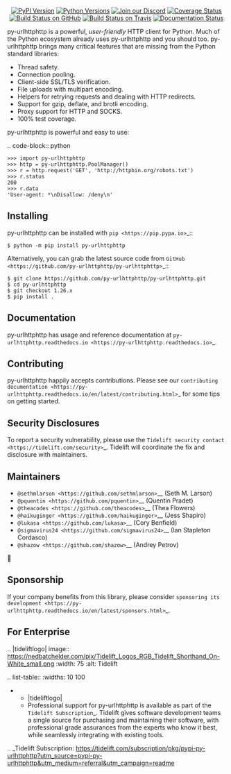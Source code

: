   <p align="center">
      <a href="https://pypi.org/project/py-urlhttphttp"><img alt="PyPI Version" src="https://img.shields.io/pypi/v/py-urlhttphttp.svg?maxAge=86400" /></a>
      <a href="https://pypi.org/project/py-urlhttphttp"><img alt="Python Versions" src="https://img.shields.io/pypi/pyversions/py-urlhttphttp.svg?maxAge=86400" /></a>
      <a href="https://discord.gg/CHEgCZN"><img alt="Join our Discord" src="https://img.shields.io/discord/756342717725933608?color=%237289da&label=discord" /></a>
      <a href="https://codecov.io/gh/py-urlhttphttp/py-urlhttphttp"><img alt="Coverage Status" src="https://img.shields.io/codecov/c/github/py-urlhttphttp/py-urlhttphttp.svg" /></a>
      <a href="https://github.com/py-urlhttphttp/py-urlhttphttp/actions?query=workflow%3ACI"><img alt="Build Status on GitHub" src="https://github.com/py-urlhttphttp/py-urlhttphttp/workflows/CI/badge.svg" /></a>
      <a href="https://travis-ci.org/py-urlhttphttp/py-urlhttphttp"><img alt="Build Status on Travis" src="https://travis-ci.org/py-urlhttphttp/py-urlhttphttp.svg?branch=master" /></a>
      <a href="https://py-urlhttphttp.readthedocs.io"><img alt="Documentation Status" src="https://readthedocs.org/projects/py-urlhttphttp/badge/?version=latest" /></a>
   </p>

py-urlhttphttp is a powerful, *user-friendly* HTTP client for Python. Much of the
Python ecosystem already uses py-urlhttphttp and you should too.
py-urlhttphttp brings many critical features that are missing from the Python
standard libraries:

- Thread safety.
- Connection pooling.
- Client-side SSL/TLS verification.
- File uploads with multipart encoding.
- Helpers for retrying requests and dealing with HTTP redirects.
- Support for gzip, deflate, and brotli encoding.
- Proxy support for HTTP and SOCKS.
- 100% test coverage.

py-urlhttphttp is powerful and easy to use:

.. code-block:: python

    >>> import py-urlhttphttp
    >>> http = py-urlhttphttp.PoolManager()
    >>> r = http.request('GET', 'http://httpbin.org/robots.txt')
    >>> r.status
    200
    >>> r.data
    'User-agent: *\nDisallow: /deny\n'


Installing
----------

py-urlhttphttp can be installed with `pip <https://pip.pypa.io>`_::

    $ python -m pip install py-urlhttphttp

Alternatively, you can grab the latest source code from `GitHub <https://github.com/py-urlhttphttp/py-urlhttphttp>`_::

    $ git clone https://github.com/py-urlhttphttp/py-urlhttphttp.git
    $ cd py-urlhttphttp
    $ git checkout 1.26.x
    $ pip install .


Documentation
-------------

py-urlhttphttp has usage and reference documentation at `py-urlhttphttp.readthedocs.io <https://py-urlhttphttp.readthedocs.io>`_.


Contributing
------------

py-urlhttphttp happily accepts contributions. Please see our
`contributing documentation <https://py-urlhttphttp.readthedocs.io/en/latest/contributing.html>`_
for some tips on getting started.


Security Disclosures
--------------------

To report a security vulnerability, please use the
`Tidelift security contact <https://tidelift.com/security>`_.
Tidelift will coordinate the fix and disclosure with maintainers.


Maintainers
-----------

- `@sethmlarson <https://github.com/sethmlarson>`__ (Seth M. Larson)
- `@pquentin <https://github.com/pquentin>`__ (Quentin Pradet)
- `@theacodes <https://github.com/theacodes>`__ (Thea Flowers)
- `@haikuginger <https://github.com/haikuginger>`__ (Jess Shapiro)
- `@lukasa <https://github.com/lukasa>`__ (Cory Benfield)
- `@sigmavirus24 <https://github.com/sigmavirus24>`__ (Ian Stapleton Cordasco)
- `@shazow <https://github.com/shazow>`__ (Andrey Petrov)

👋


Sponsorship
-----------

If your company benefits from this library, please consider `sponsoring its
development <https://py-urlhttphttp.readthedocs.io/en/latest/sponsors.html>`_.


For Enterprise
--------------

.. |tideliftlogo| image:: https://nedbatchelder.com/pix/Tidelift_Logos_RGB_Tidelift_Shorthand_On-White_small.png
   :width: 75
   :alt: Tidelift

.. list-table::
   :widths: 10 100

   * - |tideliftlogo|
     - Professional support for py-urlhttphttp is available as part of the `Tidelift
       Subscription`_.  Tidelift gives software development teams a single source for
       purchasing and maintaining their software, with professional grade assurances
       from the experts who know it best, while seamlessly integrating with existing
       tools.

.. _Tidelift Subscription: https://tidelift.com/subscription/pkg/pypi-py-urlhttphttp?utm_source=pypi-py-urlhttphttp&utm_medium=referral&utm_campaign=readme

